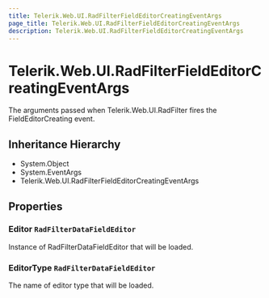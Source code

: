```yaml
---
title: Telerik.Web.UI.RadFilterFieldEditorCreatingEventArgs
page_title: Telerik.Web.UI.RadFilterFieldEditorCreatingEventArgs
description: Telerik.Web.UI.RadFilterFieldEditorCreatingEventArgs
---
```


# Telerik.Web.UI.RadFilterFieldEditorCreatingEventArgs

The arguments passed when Telerik.Web.UI.RadFilter fires the FieldEditorCreating event.

## Inheritance Hierarchy

* System.Object
* System.EventArgs
* Telerik.Web.UI.RadFilterFieldEditorCreatingEventArgs

## Properties

###  Editor `RadFilterDataFieldEditor`

Instance of RadFilterDataFieldEditor that will be loaded.

###  EditorType `RadFilterDataFieldEditor`

The name of editor type that will be loaded.

